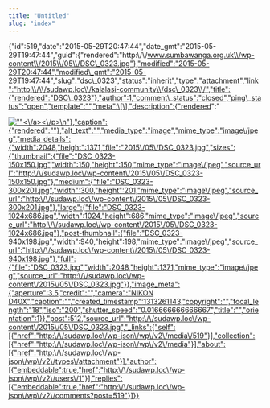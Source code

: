 ```yaml
---
title: "Untitled"
slug: "index"
---
```


{"id":519,"date":"2015-05-29T20:47:44","date\_gmt":"2015-05-29T19:47:44","guid":{"rendered":"http:\\/\\/www.sumbawanga.org.uk\\/wp-content\\/2015\\/05\\/DSC\_0323.jpg"},"modified":"2015-05-29T20:47:44","modified\_gmt":"2015-05-29T19:47:44","slug":"dsc\_0323","status":"inherit","type":"attachment","link":"http:\\/\\/sudawp.loc\\/kalalasi-community\\/dsc\_0323\\/","title":{"rendered":"DSC\_0323"},"author":1,"comment\_status":"closed","ping\_status":"open","template":"","meta":\[\],"description":{"rendered":"

[![\"\"](\"http:\/\/sudawp.loc\/wp-content\/2015\/05\/DSC_0323-300x201.jpg\")<\\/a><\\/p>\\n"},"caption":{"rendered":""},"alt\_text":"","media\_type":"image","mime\_type":"image\\/jpeg","media\_details":{"width":2048,"height":1371,"file":"2015\\/05\\/DSC\_0323.jpg","sizes":{"thumbnail":{"file":"DSC\_0323-150x150.jpg","width":150,"height":150,"mime\_type":"image\\/jpeg","source\_url":"http:\\/\\/sudawp.loc\\/wp-content\\/2015\\/05\\/DSC\_0323-150x150.jpg"},"medium":{"file":"DSC\_0323-300x201.jpg","width":300,"height":201,"mime\_type":"image\\/jpeg","source\_url":"http:\\/\\/sudawp.loc\\/wp-content\\/2015\\/05\\/DSC\_0323-300x201.jpg"},"large":{"file":"DSC\_0323-1024x686.jpg","width":1024,"height":686,"mime\_type":"image\\/jpeg","source\_url":"http:\\/\\/sudawp.loc\\/wp-content\\/2015\\/05\\/DSC\_0323-1024x686.jpg"},"post-thumbnail":{"file":"DSC\_0323-940x198.jpg","width":940,"height":198,"mime\_type":"image\\/jpeg","source\_url":"http:\\/\\/sudawp.loc\\/wp-content\\/2015\\/05\\/DSC\_0323-940x198.jpg"},"full":{"file":"DSC\_0323.jpg","width":2048,"height":1371,"mime\_type":"image\\/jpeg","source\_url":"http:\\/\\/sudawp.loc\\/wp-content\\/2015\\/05\\/DSC\_0323.jpg"}},"image\_meta":{"aperture":3.5,"credit":"","camera":"NIKON D40X","caption":"","created\_timestamp":1313261143,"copyright":"","focal\_length":"18","iso":"200","shutter\_speed":"0.016666666666667","title":"","orientation":1}},"post":512,"source\_url":"http:\\/\\/sudawp.loc\\/wp-content\\/2015\\/05\\/DSC\_0323.jpg","\_links":{"self":\[{"href":"http:\\/\\/sudawp.loc\\/wp-json\\/wp\\/v2\\/media\\/519"}\],"collection":\[{"href":"http:\\/\\/sudawp.loc\\/wp-json\\/wp\\/v2\\/media"}\],"about":\[{"href":"http:\\/\\/sudawp.loc\\/wp-json\\/wp\\/v2\\/types\\/attachment"}\],"author":\[{"embeddable":true,"href":"http:\\/\\/sudawp.loc\\/wp-json\\/wp\\/v2\\/users\\/1"}\],"replies":\[{"embeddable":true,"href":"http:\\/\\/sudawp.loc\\/wp-json\\/wp\\/v2\\/comments?post=519"}\]}}](http:\/\/sudawp.loc\/wp-content\/2015\/05\/DSC_0323.jpg)